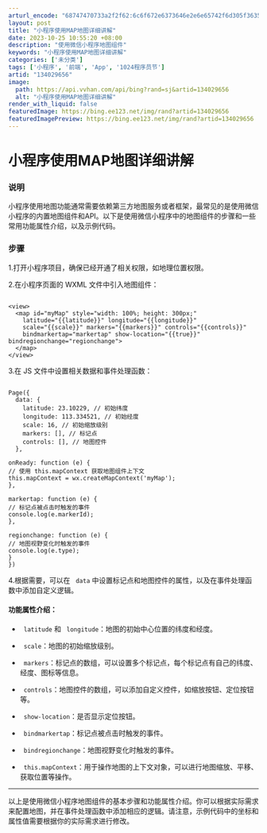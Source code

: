 ```yaml
---
arturl_encode: "68747470733a2f2f62:6c6f672e6373646e2e6e65742f6d305f36353230393437342f:61727469636c652f64657461696c732f313334303239363536"
layout: post
title: "小程序使用MAP地图详细讲解"
date: 2023-10-25 10:55:20 +08:00
description: "使用微信小程序地图组件"
keywords: "小程序使用MAP地图详细讲解"
categories: ['未分类']
tags: ['小程序', '前端', 'App', '1024程序员节']
artid: "134029656"
image:
  path: https://api.vvhan.com/api/bing?rand=sj&artid=134029656
  alt: "小程序使用MAP地图详细讲解"
render_with_liquid: false
featuredImage: https://bing.ee123.net/img/rand?artid=134029656
featuredImagePreview: https://bing.ee123.net/img/rand?artid=134029656
---
```


# 小程序使用MAP地图详细讲解

### 说明

小程序使用地图功能通常需要依赖第三方地图服务或者框架，最常见的是使用微信小程序的内置地图组件和API。以下是使用微信小程序中的地图组件的步骤和一些常用功能属性介绍，以及示例代码。

### 步骤

1.打开小程序项目，确保已经开通了相关权限，如地理位置权限。

2.在小程序页面的 WXML 文件中引入地图组件：

```

<view>
  <map id="myMap" style="width: 100%; height: 300px;" 
    latitude="{{latitude}}" longitude="{{longitude}}"
    scale="{{scale}}" markers="{{markers}}" controls="{{controls}}" 
    bindmarkertap="markertap" show-location="{{true}}" bindregionchange="regionchange">
  </map>
</view>
```

3.在 JS 文件中设置相关数据和事件处理函数：

```

Page({
  data: {
    latitude: 23.10229, // 初始纬度
    longitude: 113.334521, // 初始经度
    scale: 16, // 初始缩放级别
    markers: [], // 标记点
    controls: [], // 地图控件
  },

onReady: function (e) {
// 使用 this.mapContext 获取地图组件上下文
this.mapContext = wx.createMapContext('myMap');
},

markertap: function (e) {
// 标记点被点击时触发的事件
console.log(e.markerId);
},

regionchange: function (e) {
// 地图视野变化时触发的事件
console.log(e.type);
}
})
```

4.根据需要，可以在 ` 
data
` 中设置标记点和地图控件的属性，以及在事件处理函数中添加自定义逻辑。

#### 功能属性介绍：

- ` 
latitude
` 和 ` 
longitude
`：地图的初始中心位置的纬度和经度。

- ` 
scale
`：地图的初始缩放级别。

- ` 
markers
`：标记点的数组，可以设置多个标记点，每个标记点有自己的纬度、经度、图标等信息。

- ` 
controls
`：地图控件的数组，可以添加自定义控件，如缩放按钮、定位按钮等。

- ` 
show-location
`：是否显示定位按钮。

- ` 
bindmarkertap
`：标记点被点击时触发的事件。

- ` 
bindregionchange
`：地图视野变化时触发的事件。

- ` 
this.mapContext
`：用于操作地图的上下文对象，可以进行地图缩放、平移、获取位置等操作。

---

以上是使用微信小程序地图组件的基本步骤和功能属性介绍。你可以根据实际需求来配置地图，并在事件处理函数中添加相应的逻辑。请注意，示例代码中的坐标和属性值需要根据你的实际需求进行修改。